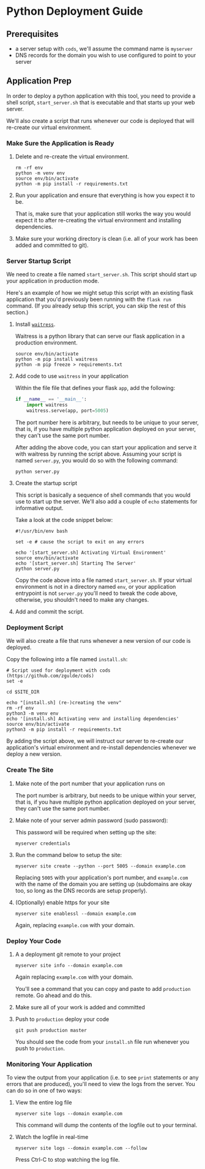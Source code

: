 # Python Deployment Guide

## Prerequisites

- a server setup with `cods`, we'll assume the command name is `myserver`
- DNS records for the domain you wish to use configured to point to your server

## Application Prep

In order to deploy a python application with this tool, you need to provide a
shell script, `start_server.sh` that is executable and that starts up your web
server.

We'll also create a script that runs whenever our code is deployed that will
re-create our virtual environment.

### Make Sure the Application is Ready

1. Delete and re-create the virtual environment.

    ```
    rm -rf env
    python -m venv env
    source env/bin/activate
    python -m pip install -r requirements.txt
    ```

1. Run your application and ensure that everything is how you expect it to be.

    That is, make sure that your application still works the way you would
    expect it to after re-creating the virtual environment and installing
    dependencies.

1. Make sure your working directory is clean (i.e. all of your work has been
   added and committed to git).

### Server Startup Script

We need to create a file named `start_server.sh`. This script should start up
your application in production mode.

Here's an example of how we might setup this script with an existing flask
application that you'd previously been running with the `flask run` command. (If
you already setup this script, you can skip the rest of this section.)

1. Install [`waitress`](https://docs.pylonsproject.org/projects/waitress/en/latest/index.html).

    Waitress is a python library that can serve our flask application in a
    production environment.

    ```
    source env/bin/activate
    python -m pip install waitress
    python -m pip freeze > requirements.txt
    ```

1. Add code to use `waitress` in your application

    Within the file file that defines your flask `app`, add the following:

    ```python
    if __name__ == '__main__':
        import waitress
        waitress.serve(app, port=5005)
    ```

    The port number here is arbitrary, but needs to be unique to your server,
    that is, if you have multiple python application deployed on your server,
    they can't use the same port number.

    After adding the above code, you can start your application and serve it
    with waitress by running the script above. Assuming your script is named
    `server.py`, you would do so with the following command:

    ```
    python server.py
    ```

1. Create the startup script

    This script is basically a sequence of shell commands that you would use to
    start up the server. We'll also add a couple of `echo` statements for
    informative output.

    Take a look at the code snippet below:

    ```
    #!/usr/bin/env bash

    set -e # cause the script to exit on any errors

    echo '[start_server.sh] Activating Virtual Environment'
    source env/bin/activate
    echo '[start_server.sh] Starting The Server'
    python server.py
    ```

    Copy the code above into a file named `start_server.sh`. If your virtual
    environment is not in a directory named `env`, or your application
    entrypoint is not `server.py` you'll need to tweak the code above,
    otherwise, you shouldn't need to make any changes.

1. Add and commit the script.

### Deployment Script

We will also create a file that runs whenever a new version of our code is
deployed.

Copy the following into a file named `install.sh`:

```
# Script used for deployment with cods (https://github.com/zgulde/cods)
set -e

cd $SITE_DIR

echo "[install.sh] (re-)creating the venv"
rm -rf env
python3 -m venv env
echo '[install.sh] Activating venv and installing dependencies'
source env/bin/activate
python3 -m pip install -r requirements.txt
```

By adding the script above, we will instruct our server to re-create our
application's virtual environment and re-install dependencies whenever we deploy
a new version.

### Create The Site

1. Make note of the port number that your application runs on

    The port number is arbitrary, but needs to be unique within your server,
    that is, if you have multiple python application deployed on your server,
    they can't use the same port number.

1. Make note of your server admin password (sudo password):

    This password will be required when setting up the site:

    ```
    myserver credentials
    ```

1. Run the command below to setup the site:

    ```
    myserver site create --python --port 5005 --domain example.com
    ```

    Replacing `5005` with your application's port number, and `example.com` with
    the name of the domain you are setting up (subdomains are okay too, so long
    as the DNS records are setup properly).

1. (Optionally) enable https for your site

    ```
    myserver site enablessl --domain example.com
    ```

    Again, replacing `example.com` with your domain.

### Deploy Your Code

1. A a deployment git remote to your project

    ```
    myserver site info --domain example.com
    ```

    Again replacing `example.com` with your domain.

    You'll see a command that you can copy and paste to add `production` remote.
    Go ahead and do this.

1. Make sure all of your work is added and committed

1. Push to `production` deploy your code

    ```
    git push production master
    ```

    You should see the code from your `install.sh` file run whenever you push to
    `production`.

### Monitoring Your Application

To view the output from your application (i.e. to see `print` statements or any
errors that are produced), you'll need to view the logs from the server. You can
do so in one of two ways:

1. View the entire log file

    ```
    myserver site logs --domain example.com
    ```

    This command will dump the contents of the logfile out to your terminal.

1. Watch the logfile in real-time

    ```
    myserver site logs --domain example.com --follow
    ```

    Press Ctrl-C to stop watching the log file.
